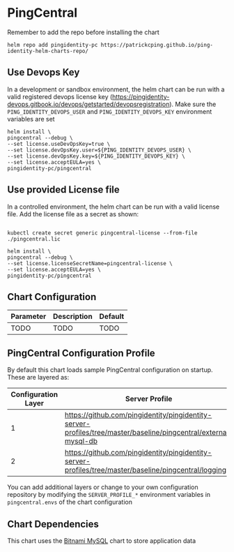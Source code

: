 # PingCentral

Remember to add the repo before installing the chart
```shell
helm repo add pingidentity-pc https://patrickcping.github.io/ping-identity-helm-charts-repo/
```

## Use Devops Key
In a development or sandbox environment, the helm chart can be run with a valid registered devops license key (https://pingidentity-devops.gitbook.io/devops/getstarted/devopsregistration).  Make sure the `PING_IDENTITY_DEVOPS_USER` and `PING_IDENTITY_DEVOPS_KEY` environment variables are set

```shell
helm install \
pingcentral --debug \
--set license.useDevOpsKey=true \
--set license.devOpsKey.user=${PING_IDENTITY_DEVOPS_USER} \
--set license.devOpsKey.key=${PING_IDENTITY_DEVOPS_KEY} \
--set license.acceptEULA=yes \
pingidentity-pc/pingcentral
```

## Use provided License file
In a controlled environment, the helm chart can be run with a valid license file.  Add the license file as a secret as shown:
```shell

kubectl create secret generic pingcentral-license --from-file ./pingcentral.lic

helm install \
pingcentral --debug \
--set license.licenseSecretName=pingcentral-license \
--set license.acceptEULA=yes \
pingidentity-pc/pingcentral
```

## Chart Configuration

| Parameter | Description | Default |
|--|--|--|
| TODO | TODO | TODO |

## PingCentral Configuration Profile

By default this chart loads sample PingCentral configuration on startup.  These are layered as:

| Configuration Layer | Server Profile |
|--|--|
| 1 | https://github.com/pingidentity/pingidentity-server-profiles/tree/master/baseline/pingcentral/external-mysql-db |
| 2 | https://github.com/pingidentity/pingidentity-server-profiles/tree/master/baseline/pingcentral/logging |

You can add additional layers or change to your own configuration repository by modifying the `SERVER_PROFILE_*` environment variables in `pingcentral.envs` of the chart configuration

## Chart Dependencies

This chart uses the [Bitnami MySQL](https://hub.helm.sh/charts/bitnami/mysql) chart to store application data
